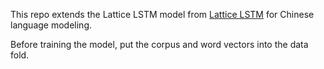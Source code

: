 This repo extends the Lattice LSTM model from [Lattice LSTM](https://github.com/jiesutd/LatticeLSTM) for Chinese language modeling.


Before training the model, put the corpus and word vectors into the data fold.